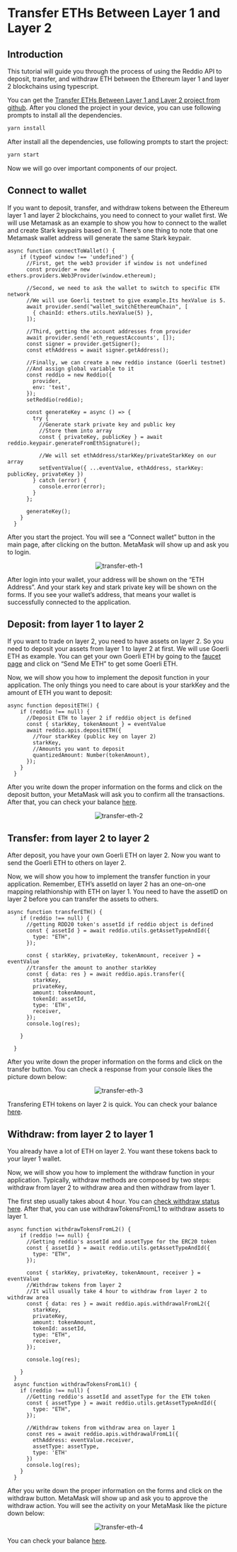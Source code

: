 # Transfer ETHs Between Layer 1 and Layer 2

## Introduction

This tutorial will guide you through the process of using the Reddio API to deposit, transfer, and withdraw ETH between the Ethereum layer 1 and layer 2 blockchains using typescript.

You can get the [Transfer ETHs Between Layer 1 and Layer 2 project from github](https://github.com/reddio-com/Tutorial-Examples/tree/master/ETH-transfer-tutorial-example). After you cloned the project in your device, you can use following prompts to install all the dependencies.

```bash
yarn install
```

After install all the dependencies, use  following prompts to start the project:

```bash
yarn start
```

Now we will go over important components of our project.

## Connect to wallet

If you want to deposit, transfer, and withdraw tokens between the Ethereum layer 1 and layer 2 blockchains, you need to connect to your wallet first. We will use Metamask as an example to show you how to connect to the wallet and create Stark keypairs based on it. There’s one thing to note that one Metamask wallet address will generate the same Stark keypair. 

```tsx
async function connectToWallet() {
    if (typeof window !== 'undefined') {
      //First, get the web3 provider if window is not undefined
      const provider = new ethers.providers.Web3Provider(window.ethereum);

      //Second, we need to ask the wallet to switch to specific ETH network
      //We will use Goerli testnet to give example.Its hexValue is 5.
      await provider.send("wallet_switchEthereumChain", [
        { chainId: ethers.utils.hexValue(5) },
      ]);

      //Third, getting the account addresses from provider
      await provider.send('eth_requestAccounts', []);
      const signer = provider.getSigner();
      const ethAddress = await signer.getAddress();

      //Finally, we can create a new reddio instance (Goerli testnet) 
      //And assign global variable to it
      const reddio = new Reddio({
        provider,
        env: 'test',
      });
      setReddio(reddio);

      const generateKey = async () => {
        try {
          //Generate stark private key and public key 
          //Store them into array
          const { privateKey, publicKey } = await reddio.keypair.generateFromEthSignature();

          //We will set ethAddress/starkKey/privateStarkKey on our array
          setEventValue({ ...eventValue, ethAddress, starkKey: publicKey, privateKey })
        } catch (error) {
          console.error(error);
        }
      };

      generateKey();
    }
  }
```

After you start the project. You will see a “Connect wallet” button in the main page, after clicking on the button. MetaMask will show up and ask you to login. 

<p align="center">
  <img src="/transfer-eth-1.png" alt="transfer-eth-1"/>
</p>

After login into your wallet, your address will be shown on the “ETH Address”. And your stark key and stark private key will be shown on the forms. If you see your wallet’s address, that means your wallet is successfully connected to the application.

## Deposit: from layer 1 to layer 2

If you want to trade on layer 2, you need to have assets on layer 2. So you need to deposit your assets from layer 1 to layer 2 at first. We will use Goerli ETH as example. You can get your own Goerli ETH by going to the [faucet page](https://goerlifaucet.com/) and click on “Send Me ETH” to get some Goerli ETH.

Now, we will show you how to implement the deposit function in your application. The only things you need to care about is your starkKey and the amount of ETH you want to deposit:

```tsx
async function depositETH() {
    if (reddio !== null) {
      //Deposit ETH to layer 2 if reddio object is defined
      const { starkKey, tokenAmount } = eventValue
      await reddio.apis.depositETH({
        //Your starkKey (public key on layer 2)
        starkKey,
        //Amounts you want to deposit
        quantizedAmount: Number(tokenAmount),
      });
    }
  }
```

After you write down the proper information on the forms and click on the deposit button, your MetaMask will ask you to confirm all the transactions. After that, you can check your balance [here](/guide/getting-started/check-your-eth-erc20-nft-balance).

<p align="center">
  <img src="/transfer-eth-2.png" alt="transfer-eth-2"/>
</p>

## Transfer: from layer 2 to layer 2

After deposit, you have your own Goerli ETH on layer 2. Now you want to send the Goerli ETH to others on layer 2. 

Now, we will show you how to implement the transfer function in your application. Remember, ETH’s assetId on layer 2 has an one-on-one mapping relathionship with ETH on layer 1. You need to have the assetID on layer 2 before you can transfer the assets to others.

```tsx
async function transferETH() {
    if (reddio !== null) {
      //getting RDD20 token's assetId if reddio object is defined 
      const { assetId } = await reddio.utils.getAssetTypeAndId({
        type: "ETH",
      });

      const { starkKey, privateKey, tokenAmount, receiver } = eventValue
      //transfer the amount to another starkKey
      const { data: res } = await reddio.apis.transfer({
        starkKey,
        privateKey,
        amount: tokenAmount,
        tokenId: assetId,
        type: 'ETH',
        receiver,
      });
      console.log(res);

    }

  }
```

After you write down the proper information on the forms and click on the transfer button. You can check a response from your console likes the picture down below:

<p align="center">
  <img src="/transfer-eth-3.png" alt="transfer-eth-3"/>
</p>


Transfering ETH tokens on layer 2 is quick. You can check your balance [here](/guide/getting-started/check-your-eth-erc20-nft-balance).

## Withdraw: from layer 2 to layer 1

You already have a lot of ETH on layer 2. You want these tokens back to your layer 1 wallet. 

Now, we will show you how to implement the withdraw function in your application. Typically, withdraw methods are composed by two steps: withdraw from layer 2 to withdraw area and then withdraw from layer 1.

The first step usually takes about 4 hour. You can [check withdraw status here](https://docs.reddio.com/guide/api-reference/withdraw.html#withdrawal-status). After that, you can use withdrawTokensFromL1 to withdraw assets to layer 1.

```tsx
async function withdrawTokensFromL2() {
    if (reddio !== null) {
      //Getting reddio's assetId and assetType for the ERC20 token
      const { assetId } = await reddio.utils.getAssetTypeAndId({
        type: "ETH",
      });

      const { starkKey, privateKey, tokenAmount, receiver } = eventValue
      //Withdraw tokens from layer 2
      //It will usually take 4 hour to withdraw from layer 2 to withdraw area
      const { data: res } = await reddio.apis.withdrawalFromL2({
        starkKey,
        privateKey,
        amount: tokenAmount,
        tokenId: assetId,
        type: "ETH",
        receiver,
      });

      console.log(res);

    }
  }
  async function withdrawTokensFromL1() {
    if (reddio !== null) {
      //Getting reddio's assetId and assetType for the ETH token
      const { assetType } = await reddio.utils.getAssetTypeAndId({
        type: "ETH",
      });

      //Withdraw tokens from withdraw area on layer 1
      const res = await reddio.apis.withdrawalFromL1({
        ethAddress: eventValue.receiver,
        assetType: assetType,
        type: 'ETH'
      })
      console.log(res);
    }
  }
```

After you write down the proper information on the forms and click on the withdraw button. MetaMask will show up and ask you to approve the withdraw action. You will see the activity on your MetaMask like the picture down below:

<p align="center">
  <img src="/transfer-eth-4.png" alt="transfer-eth-4"/>
</p>


You can check your balance [here](/guide/getting-started/check-your-eth-erc20-nft-balance).